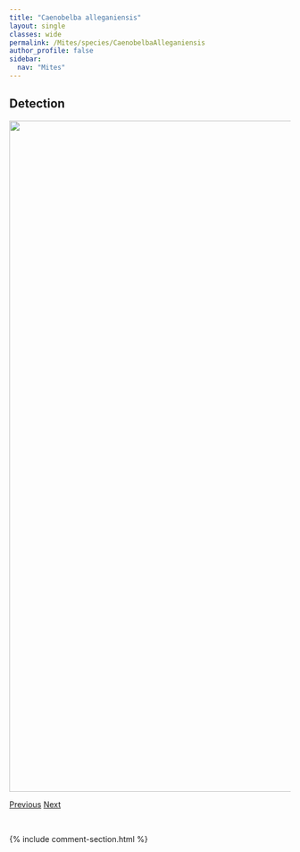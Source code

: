```yaml
---
title: "Caenobelba alleganiensis"
layout: single
classes: wide
permalink: /Mites/species/CaenobelbaAlleganiensis
author_profile: false
sidebar:
  nav: "Mites"
---
```


<h2>Detection</h2>

<a href="https://drive.google.com/uc?export=view&id=1iy2-ySQ5SZ0cfqb5TSktaPfIhg1GT0jj">
<img src="https://drive.google.com/uc?export=view&id=1iy2-ySQ5SZ0cfqb5TSktaPfIhg1GT0jj" height = "1200" width = "800">
</a>


<a href="/DevelopmentWebsite/Mites/species/BipassalozetesIntermedius" class="pagination--pager" title="Bipassalozetes intermedius">Previous</a> <a href="/DevelopmentWebsite/Mites/species/CamisiaBiurus" class="pagination--pager" title="Camisia biurus">Next</a>

<p>&nbsp;</p>

{% include comment-section.html %}
